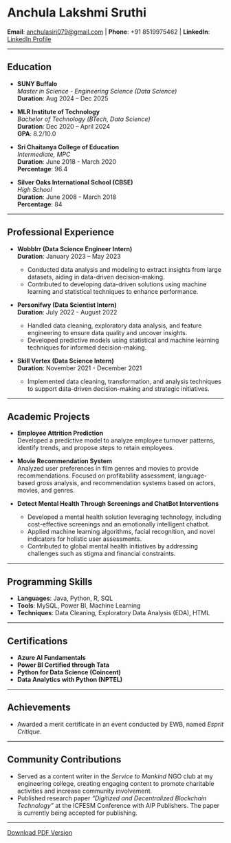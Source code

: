 # Anchula Lakshmi Sruthi  
**Email**: anchulasiri079@gmail.com | **Phone**: +91 8519975462 | **LinkedIn**: [LinkedIn Profile](#)

---

## Education

- **SUNY Buffalo**  
  *Master in Science - Engineering Science (Data Science)*  
  **Duration**: Aug 2024 – Dec 2025  

- **MLR Institute of Technology**  
  *Bachelor of Technology (BTech, Data Science)*  
  **Duration**: Dec 2020 – April 2024  
  **GPA**: 8.2/10.0  

- **Sri Chaitanya College of Education**  
  *Intermediate, MPC*  
  **Duration**: June 2018 - March 2020  
  **Percentage**: 96.4  

- **Silver Oaks International School (CBSE)**  
  *High School*  
  **Duration**: June 2008 - March 2018  
  **Percentage**: 84  

---

## Professional Experience

- **Wobblrr (Data Science Engineer Intern)**  
  **Duration**: January 2023 – May 2023  
  - Conducted data analysis and modeling to extract insights from large datasets, aiding in data-driven decision-making.  
  - Contributed to developing data-driven solutions using machine learning and statistical techniques to enhance performance.

- **Personifwy (Data Scientist Intern)**  
  **Duration**: July 2022 - August 2022  
  - Handled data cleaning, exploratory data analysis, and feature engineering to ensure data quality and uncover insights.  
  - Developed predictive models using statistical and machine learning techniques for informed decision-making.

- **Skill Vertex (Data Science Intern)**  
  **Duration**: November 2021 - December 2021  
  - Implemented data cleaning, transformation, and analysis techniques to support data-driven decision-making and strategic initiatives.

---

## Academic Projects

- **Employee Attrition Prediction**  
  Developed a predictive model to analyze employee turnover patterns, identify trends, and propose steps to retain employees.

- **Movie Recommendation System**  
  Analyzed user preferences in film genres and movies to provide recommendations. Focused on profitability assessment, language-based gross analysis, and recommendation systems based on actors, movies, and genres.

- **Detect Mental Health Through Screenings and ChatBot Interventions**  
  - Developed a mental health solution leveraging technology, including cost-effective screenings and an emotionally intelligent chatbot.  
  - Applied machine learning algorithms, facial recognition, and novel indicators for holistic user assessments.  
  - Contributed to global mental health initiatives by addressing challenges such as stigma and financial constraints.

---

## Programming Skills

- **Languages**: Java, Python, R, SQL  
- **Tools**: MySQL, Power BI, Machine Learning  
- **Techniques**: Data Cleaning, Exploratory Data Analysis (EDA), HTML  

---

## Certifications

- **Azure AI Fundamentals**  
- **Power BI Certified through Tata**  
- **Python for Data Science (Coincent)**  
- **Data Analytics with Python (NPTEL)**  

---

## Achievements

- Awarded a merit certificate in an event conducted by EWB, named *Esprit Critique*.  

---

## Community Contributions

- Served as a content writer in the *Service to Mankind* NGO club at my engineering college, creating engaging content to promote charitable activities and increase community involvement.  
- Published research paper *“Digitized and Decentralized Blockchain Technology”* at the ICFESM Conference with AIP Publishers. The paper is currently being accepted for publishing.

---

[Download PDF Version](resume/resume.pdf)